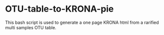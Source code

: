# OTU-table-to-KRONA-pie
This bash script is used to generate a one page KRONA html from a rarified multi samples OTU table.
